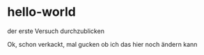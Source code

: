 # hello-world
der erste Versuch durchzublicken


Ok, schon verkackt, mal gucken ob ich das hier noch ändern kann

